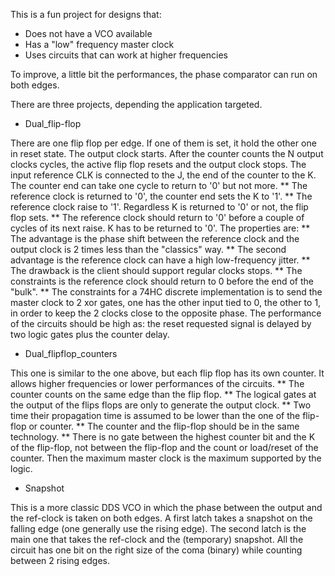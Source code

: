 This is a fun project for designs that:
* Does not have a VCO available
* Has a "low" frequency master clock
* Uses circuits that can work at higher frequencies

To improve, a little bit the performances, the phase comparator can run on both edges.


There are three projects, depending the application targeted.

* Dual_flip-flop

There are one flip flop per edge. If one of them is set, it hold the other one in reset state.
The output clock starts.
After the counter counts the N output clocks cycles, the active flip flop resets and the output clock stops.
The input reference CLK is connected to the J, the end of the counter to the K. The counter end can take one cycle to return to '0' but not more.
  ** The reference clock is returned to '0', the counter end sets the K to '1'.
  ** The reference clock raise to '1'. Regardless K is returned to '0' or not, the flip flop sets.
  ** The reference clock should return to '0' before a couple of cycles of its next raise. K has to be returned to '0'. 
The properties are:
  ** The advantage is the phase shift between the reference clock and the output clock
       is 2 times less than the "classics" way.
  ** The second advantage is the reference clock can have a high low-frequency jitter.
  ** The drawback is the client should support regular clocks stops.
  ** The constraints is the reference clock should return to 0 before the end of the "bulk".
  ** The constraints for a 74HC discrete implementation is to send the master clock to 2 xor gates,
       one has the other input tied to 0, the other to 1, in order to keep the 2 clocks close to the opposite phase. 
The performance of the circuits should be high as:
  the reset requested signal is delayed by two logic gates plus the counter delay.


* Dual_flipflop_counters

This one is similar to the one above, but each flip flop has its own counter.
It allows higher frequencies or lower performances of the circuits.
  ** The counter counts on the same edge than the flip flop.
  ** The logical gates at the output of the flips flops are only to generate the output clock.
  ** Two time their propagation time is assumed to be lower than the one of the flip-flop or counter.
  ** The counter and the flip-flop should be in the same technology.
  ** There is no gate between the highest counter bit and the K of the flip-flop, not between the flip-flop and the count or load/reset of the counter.
Then the maximum master clock is the maximum supported by the logic.


* Snapshot

This is a more classic DDS VCO in which the phase between the output and the ref-clock is taken on both edges.
A first latch takes a snapshot on the falling edge (one generally use the rising edge).
The second latch is the main one that takes the ref-clock and the (temporary) snapshot.
All the circuit has one bit on the right size of the coma (binary) while counting between 2 rising edges.
